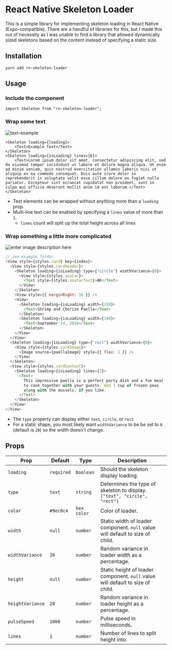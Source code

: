 
# React Native Skeleton Loader

This is a simple library for implementing skeleton loading in React Native (Expo-compatible). There are a handful of libraries for this, but I made this out of necessity as I was unable to find a library that allowed dynamically sized skeletons based on the content instead of specifying a static size.

## Installation

```
yarn add rn-skeleton-loader
```

## Usage

### Include the component

```
import Skeleton from "rn-skeleton-loader";
```

### Wrap some text

![text-example](https://github.com/iKrushYou/rn-skeleton-loader/blob/master/docs/text-example.gif?raw=true)

```
<Skeleton loading={loading}>
	<Text>Example Text</Text>
</Skeleton>
<Skeleton loading={isLoading} lines={6}> 
	<Text>Lorem ipsum dolor sit amet, consectetur adipiscing elit, sed do eiusmod tempor incididunt ut labore et dolore magna aliqua. Ut enim ad minim veniam, quis nostrud exercitation ullamco laboris nisi ut aliquip ex ea commodo consequat. Duis aute irure dolor in reprehenderit in voluptate velit esse cillum dolore eu fugiat nulla pariatur. Excepteur sint occaecat cupidatat non proident, sunt in culpa qui officia deserunt mollit anim id est laborum.</Text>
</Skeleton>
```
- Text elements can be wrapped without anything more than a `loading` prop.
- Multi-line text can be enabled by specifying a `lines` value of more than `1`.
	- `lines` count will split up the total height across all lines 

### Wrap something a little more complicated
![enter image description here](https://github.com/iKrushYou/rn-skeleton-loader/blob/master/docs/complex-example.gif?raw=true)
```javascript
// see example folder
<View style={styles.card} key={index}>
  <View style={styles.cardHeader}>
    <Skeleton loading={isLoading} type={"circle"} widthVariance={0}>
      <View style={styles.avatar}>
        <Text style={styles.avatarText}>AK</Text>
      </View>
    </Skeleton>
    <View style={{ marginRight: 16 }} />
    <View>
      <Skeleton loading={isLoading} width={150}>
        <Text>Shrimp and Chorizo Paella</Text>
      </Skeleton>
      <Skeleton loading={isLoading} width={100}>
        <Text>September 14, 2016</Text>
      </Skeleton>
    </View>
  </View>
  <Skeleton loading={isLoading} type={"rect"} widthVariance={0}>
    <View style={styles.cardImage}>
      <Image source={paellaImage} style={{ flex: 1 }} />
    </View>
  </Skeleton>
  <View style={styles.cardContent}>
    <Skeleton loading={isLoading} lines={3}>
      <Text>
        This impressive paella is a perfect party dish and a fun meal
        to cook together with your guests. Add 1 cup of frozen peas
        along with the mussels, if you like.
      </Text>
    </Skeleton>
  </View>
</View>
```
- The `type` property can display either `text`, `circle`, or `rect`
- For a static shape, you most likely want `widthVariance` to be be set to `0` (default is `20`) so the width doesn't change.

## Props

| Prop        | Default | Type                         | Description                                                                                                                                     |
| ----------- | --------- | ---------------------------- | ----------------------------------------------------------------------------------------------------------------------------------------------- |
| `loading`   | `required`     | `boolean `                     | Should the skeleton display loading.                                                                                                                  |
| `type` | `text`     | `string  `                     | Determines the type of skeleton to display. <br/>`["text", "circle", "rect"]` |
| `color`  | `#9ec0c4`     | `hex color`                      | Color of loader.                                                                            |
| `width`     | `null`     | `number` | Static width of loader component. `null` value will default to size of child.    
| `widthVariance`     | `20`     | `number` | Random variance in loader width as a percentage.    
| `height`     | `null`     | `number` | Static height of loader component. `null` value will default to size of child.    
| `heightVariance`     | `20`     | `number` | Random variance in loader height as a percentage.    
| `pulseSpeed`     | `1000`     | `number` | Pulse speed in milliseconds.    
| `lines`     | `1`     | `number` | Number of lines to split height into.                                                                                          |

